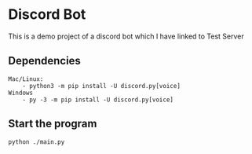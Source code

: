 # Discord Bot
This is a demo project of a discord bot which I have linked to Test Server

## Dependencies
```
Mac/Linux:
    - python3 -m pip install -U discord.py[voice]
Windows
    - py -3 -m pip install -U discord.py[voice]
```

## Start the program

```
python ./main.py
```